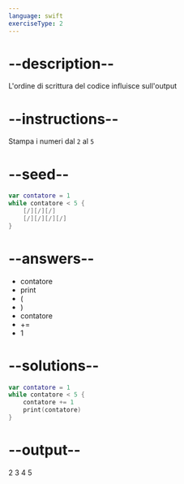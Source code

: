 ```yaml
---
language: swift
exerciseType: 2
---
```


# --description--

L'ordine di scrittura del codice influisce sull'output

# --instructions--

Stampa i numeri dal `2` al `5`

# --seed--

```swift
var contatore = 1
while contatore < 5 {
    [/][/][/]
    [/][/][/][/]
}
```

# --answers--

- contatore
- print
- (
- )
- contatore
-  += 
- 1

# --solutions--

```swift
var contatore = 1
while contatore < 5 {
    contatore += 1
    print(contatore)
}
```

# --output--

2
3
4
5

